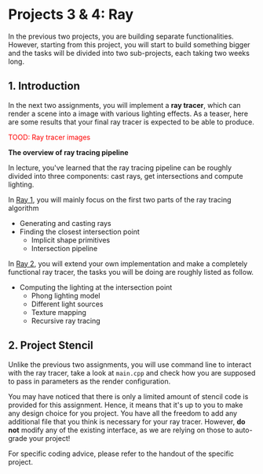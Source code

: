 <!--
 * @FilePath: \projects_ray\README.md
 * @Author: AceSix
 * @Date: 2022-07-08 21:25:24
 * @LastEditors: AceSix
 * @LastEditTime: 2022-07-08 21:58:15
 * Copyright (C) 2022 Brown U. All rights reserved.
-->
# Projects 3 & 4: Ray

In the previous two projects, you are building separate functionalities. However, starting from this project, you will start to build something bigger and the tasks will be divided into two sub-projects, each taking two weeks long. 

## 1. Introduction

In the next two assignments, you will implement a **ray tracer**, which can render a scene into a image with various lighting effects. As a teaser, here are some results that your final ray tracer is expected to be able to produce.

 <span style="color:red">TOOD: Ray tracer images</span>

**The overview of ray tracing pipeline**

In lecture, you've learned that the ray tracing pipeline can be roughly divided into three components: cast rays, get intersections and compute lighting. 

In [Ray 1](./docs/ray_1/README.md), you will mainly focus on the first two parts of the ray tracing algorithm

- Generating and casting rays
- Finding the closest intersection point
  - Implicit shape primitives
  - Intersection pipeline

In [Ray 2](./docs/ray_2/README.md), you will extend your own implementation and make a completely functional ray tracer, the tasks you will be doing are roughly listed as follow.

- Computing the lighting at the intersection point
  - Phong lighting model
  - Different light sources
  - Texture mapping
  - Recursive ray tracing

## 2. Project Stencil

Unlike the previous two assignments, you will use command line to interact with the ray tracer, take a look at `main.cpp` and check how you are supposed to pass in parameters as the render configuration.

You may have noticed that there is only a limited amount of stencil code is provided for this assignment. Hence, it means that it's up to you to make any design choice for you project. You have all the freedom to add any additional file that you think is necessary for your ray tracer. However, **do not** modify any of the existing interface, as we are relying on those to auto-grade your project!

For specific coding advice, please refer to the handout of the specific project.

